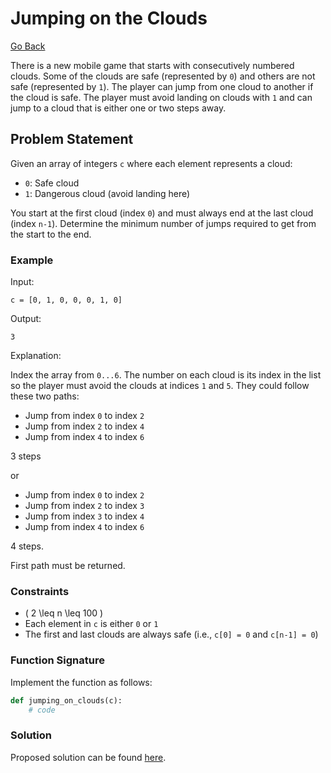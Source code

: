 
# Jumping on the Clouds

[Go Back](/HackerRank/Interview_Preparation_Kit/Warm_Up/warm_up.md)

There is a new mobile game that starts with consecutively numbered clouds. Some of the clouds are safe (represented by `0`) and others are not safe (represented by `1`). The player can jump from one cloud to another if the cloud is safe. The player must avoid landing on clouds with `1` and can jump to a cloud that is either one or two steps away.

## Problem Statement

Given an array of integers `c` where each element represents a cloud:
- `0`: Safe cloud
- `1`: Dangerous cloud (avoid landing here)

You start at the first cloud (index `0`) and must always end at the last cloud (index `n-1`). Determine the minimum number of jumps required to get from the start to the end.

### Example

Input:
```
c = [0, 1, 0, 0, 0, 1, 0]
```

Output:
```
3
```

Explanation:

Index the array from `0...6`. The number on each cloud is its index in the list so the player must avoid the clouds at indices `1` and `5`. They could follow these two paths: 

- Jump from index `0` to index `2`
- Jump from index `2` to index `4`
- Jump from index `4` to index `6`

3 steps

or 

- Jump from index `0` to index `2`
- Jump from index `2` to index `3`
- Jump from index `3` to index `4`
- Jump from index `4` to index `6`

4 steps.

First path must be returned.

### Constraints
- \( 2 \leq n \leq 100 \)
- Each element in `c` is either `0` or `1`
- The first and last clouds are always safe (i.e., `c[0] = 0` and `c[n-1] = 0`)

### Function Signature
Implement the function as follows:
```python
def jumping_on_clouds(c):
    # code
```

### Solution

Proposed solution can be found [here](/HackerRank/Interview_Preparation_Kit/Warm_Up/Jumping_on_the_Clouds/jumping_on_the_clouds.py).
